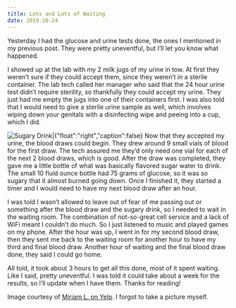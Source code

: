 ```yaml
---
title: Lots and Lots of Waiting
date: 2019-10-24
---
```


Yesterday I had the glucose and urine tests done, the ones I mentioned in my previous post. They were pretty uneventful, but I’ll let you know what happened.

I showed up at the lab with my 2 milk jugs of my urine in tow. At first they weren’t sure if they could accept them, since they weren’t in a sterile container. The lab tech called her manager who said that the 24 hour urine test didn’t require sterility, so thankfully they could accept my urine. They just had me empty the jugs into one of their containers first. I was also told that I would need to give a sterile urine sample as well, which involves wiping down your genitals with a disinfecting wipe and peeing into a cup, which I did.

![Sugary Drink|{"float":"right","caption":false}](sugar-water.jpg)
Now that they accepted my urine, the blood draws could begin. They drew around 9 small vials of blood for the first draw. The tech assured me they’d only need one vial for each of the next 2 blood draws, which is good. After the draw was completed, they gave me a little bottle of what was basically flavored sugar water to drink. The small 10 fluid ounce bottle had 75 grams of glucose, so it was so sugary that it almost burned going down. Once I finished it, they started a timer and I would need to have my next blood draw after an hour.

I was told I wasn’t allowed to leave out of fear of me passing out or something after the blood draw and the sugary drink, so I needed to wait in the waiting room. The combination of not-so-great cell service and a lack of WiFi meant I couldn’t do much. So I just listened to music and played games on my phone. After the hour was up, I went in for my second blood draw, then they sent me back to the waiting room for another hour to have my third and final blood draw. Another hour of waiting and the final blood draw done, they said I could go home.

All told, it took about 3 hours to get all this done, most of it spent waiting. Like I said, pretty uneventful. I was told it could take about a week for the results, so I’ll update when I have them. Thanks for reading!

Image courtesy of [Miriam L. on Yelp](https://www.yelp.com/biz_photos/quest-diagnostics-san-jose-18?select=xydh5TrvnoX3qVlOlVd2dA&reviewid=KqHU7-Jg4K6OykUopfm7Bw). I forgot to take a picture myself.
